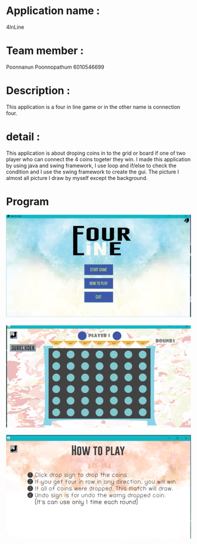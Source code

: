 # Application name : 
4InLine
# Team member : 
Poonnanun Poonnopathum 6010546699
# Description :
This application is a four in line game or in the other name is connection four.
# detail :
  This application is about droping coins in to the grid or board if one of two player who can connect the 4 coins togeter they win. I made this application by using java and swing framework, I use loop and if/else to check the condition and I use the swing framework to create the gui. The picture I almost all picture I draw by myself except the background.
# Program

![MainMenu](src/ReadmePic/MainMenu.png)

![Gameplay](src/ReadmePic/Game.png)

![How to play](src/ReadmePic/HowTo.png)
